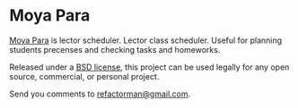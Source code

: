 # Moya Para

[Moya Para](http://moyapara.tk/) is lector scheduler. Lector class scheduler. Useful for planning students  precenses and checking tasks and homeworks.

Released under a [BSD license](http://www.linfo.org/bsdlicense.html), this project can be used legally for any open source, commercial, or personal project.


Send you comments to refactorman@gmail.com.
